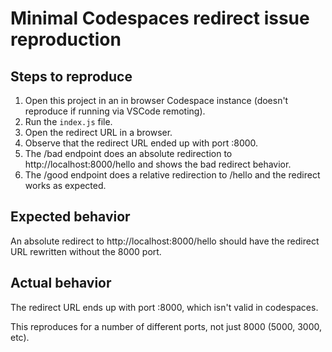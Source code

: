 # Minimal Codespaces redirect issue reproduction

## Steps to reproduce
1. Open this project in an in browser Codespace instance (doesn't reproduce if running via VSCode remoting).
2. Run the `index.js` file.
3. Open the redirect URL in a browser.
4. Observe that the redirect URL ended up with port :8000.
5. The /bad endpoint does an absolute redirection to http://localhost:8000/hello and shows the bad redirect behavior.
6. The /good endpoint does a relative redirection to /hello and the redirect works as expected.

## Expected behavior
An absolute redirect to http://localhost:8000/hello should have the redirect URL rewritten without the 8000 port.

## Actual behavior
The redirect URL ends up with port :8000, which isn't valid in codespaces.

This reproduces for a number of different ports, not just 8000 (5000, 3000, etc).